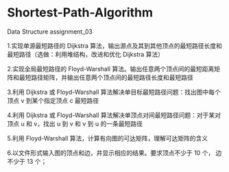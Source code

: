 # Shortest-Path-Algorithm
Data Structure assignment_03

1.实现单源最短路径的 Dijkstra 算法，输出源点及其到其他顶点的最短路径长度和最短路径（选做：利用堆结构，改进和优化 Dijkstra 算法）

2.实现全局最短路径的 Floyd-Warshall 算法。输出任意两个顶点间的最短距离矩阵和最短路径矩阵，并输出任意两个顶点间的最短路径长度和最短路径

3.利用 Dijkstra 或 Floyd-Warshall 算法解决单目标最短路径问题：找出图中每个顶点 v 到某个指定顶点 c 最短路径

4.利用 Dijkstra 或 Floyd-Warshall 算法解决单顶点对间最短路径问题：对于某对顶点 u 和 v，找出 u  到 v  和 v 到 u 的一条最短路径 

5.利用 Floyd-Warshall 算法，计算有向图的可达矩阵，理解可达矩阵的含义

6.以文件形式输入图的顶点和边，并显示相应的结果。要求顶点不少于 10 个， 边不少于 13 个；

